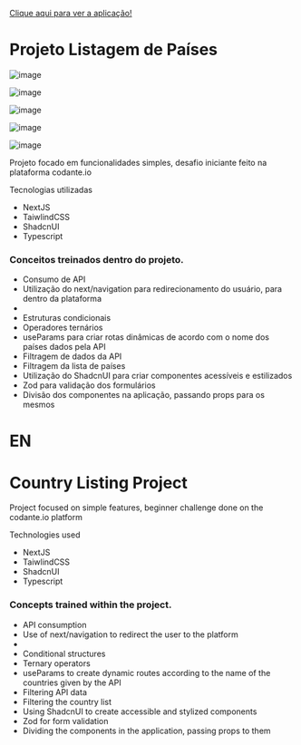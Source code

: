 <a href="">Clique aqui para ver a aplicação!</a>

<h1>Projeto Listagem de Países</h1>

![image](https://github.com/user-attachments/assets/6bbad6e6-5aba-4702-b7f2-7be4f8a9e2f2)

![image](https://github.com/user-attachments/assets/71668829-925b-457a-ac03-42f1547c7406)

![image](https://github.com/user-attachments/assets/a8bcf2d0-3b75-4d79-8012-3800cfcc3e73)

![image](https://github.com/user-attachments/assets/bef2a591-d320-4ffe-abd6-f4fba3e0d62a)

![image](https://github.com/user-attachments/assets/354cd2b5-a7a3-4341-816c-1fbd2f4f1d24)


<p>Projeto focado em funcionalidades simples, desafio iniciante feito na plataforma codante.io</p>

<p>Tecnologias utilizadas</p>

<ul>
  <li>NextJS</li>
  <li>TaiwlindCSS</li>
  <li>ShadcnUI</li>
  <li>Typescript</li>
</ul>

<h3>Conceitos treinados dentro do projeto.</h3>

<ul>
  <li>Consumo de API</li>
  <li>Utilização do next/navigation para redirecionamento do usuário, para dentro da plataforma<li>
  <li>Estruturas condicionais</li>
  <li>Operadores ternários</li>
  <li>useParams para criar rotas dinâmicas de acordo com o nome dos países dados pela API</li>
  <li>Filtragem de dados da API</li>
  <li>Filtragem da lista de países</li>
  <li>Utilização do ShadcnUI para criar componentes acessíveis e estilizados</li>
  <li>Zod para validação dos formulários</li>
  <li>Divisão dos componentes na aplicação, passando props para os mesmos</li>
</ul>

<h1>EN</h1>

<h1>Country Listing Project</h1>

<p>Project focused on simple features, beginner challenge done on the codante.io platform</p>

<p>Technologies used</p>

<ul>
<li>NextJS</li>
<li>TaiwlindCSS</li>
<li>ShadcnUI</li>
<li>Typescript</li>
</ul>

<h3>Concepts trained within the project.</h3>

<ul>
<li>API consumption</li>
<li>Use of next/navigation to redirect the user to the platform<li>
<li>Conditional structures</li>
<li>Ternary operators</li>
<li>useParams to create dynamic routes according to the name of the countries given by the API</li>
<li>Filtering API data</li> <li>Filtering the country list</li>
<li>Using ShadcnUI to create accessible and stylized components</li>
<li>Zod for form validation</li>
<li>Dividing the components in the application, passing props to them</li>
</ul>
